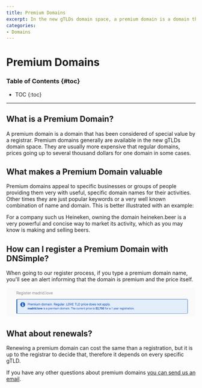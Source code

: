 ```yaml
---
title: Premium Domains
excerpt: In the new gTLDs domain space, a premium domain is a domain that has been considered of special value by a registrar.
categories:
- Domains
---
```


# Premium Domains

### Table of Contents {#toc}

* TOC
{:toc}

---

## What is a Premium Domain?

A premium domain is a domain that has been considered of special value by a registrar. Premium domains generally are available in the new gTLDs domain space. They are usually more expensive that regular domains, prices going up to several thousand dollars for one domain in some cases.

## What makes a Premium Domain valuable

Premium domains appeal to specific businesses or groups of people providing them very with useful, specific domain names for their activities. Other times they are just popular keywords or a very well known combination of name and domain. This is better illustrated with an example: 

For a company such us Heineken, owning the domain heineken.beer is a very powerful and concise way to market its activity, which as you may know is making and selling beers.

## How can I register a Premium Domain with DNSimple?

When going to our register process, if you type a premium domain name, you'll see an alert informing that the domain is premium and the price itself.

![Premium Domain Alert](/content/files/premium-domain-alert.png)

## What about renewals?

Renewing a premium domain can cost the same than a registration, but it is up to the registrar to decide that, therefore it depends on every specific gTLD.

If you have any other questions about premium domains [you can send us an email](support@dnsimple.com).
